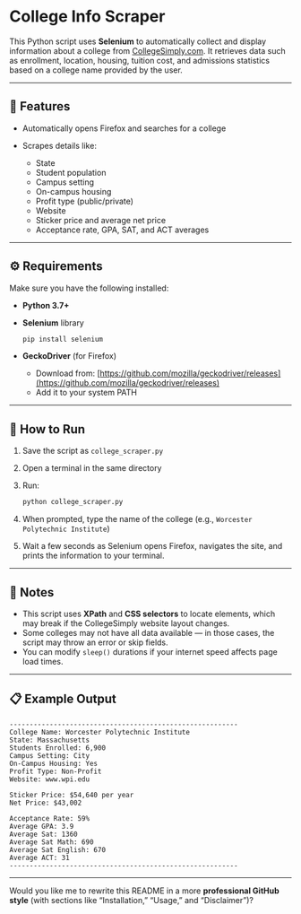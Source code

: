 # College Info Scraper

This Python script uses **Selenium** to automatically collect and display information about a college from [CollegeSimply.com](https://www.collegesimply.com/).
It retrieves data such as enrollment, location, housing, tuition cost, and admissions statistics based on a college name provided by the user.

---

## 🧩 Features

* Automatically opens Firefox and searches for a college
* Scrapes details like:

  * State
  * Student population
  * Campus setting
  * On-campus housing
  * Profit type (public/private)
  * Website
  * Sticker price and average net price
  * Acceptance rate, GPA, SAT, and ACT averages

---

## ⚙️ Requirements

Make sure you have the following installed:

* **Python 3.7+**
* **Selenium** library

  ```bash
  pip install selenium
  ```
* **GeckoDriver** (for Firefox)

  * Download from: [https://github.com/mozilla/geckodriver/releases](https://github.com/mozilla/geckodriver/releases)
  * Add it to your system PATH

---

## 🚀 How to Run

1. Save the script as `college_scraper.py`
2. Open a terminal in the same directory
3. Run:

   ```bash
   python college_scraper.py
   ```
4. When prompted, type the name of the college (e.g., `Worcester Polytechnic Institute`)
5. Wait a few seconds as Selenium opens Firefox, navigates the site, and prints the information to your terminal.

---

## 🧠 Notes

* This script uses **XPath** and **CSS selectors** to locate elements, which may break if the CollegeSimply website layout changes.
* Some colleges may not have all data available — in those cases, the script may throw an error or skip fields.
* You can modify `sleep()` durations if your internet speed affects page load times.

---

## 📋 Example Output

```
---------------------------------------------------------
College Name: Worcester Polytechnic Institute
State: Massachusetts
Students Enrolled: 6,900
Campus Setting: City
On-Campus Housing: Yes
Profit Type: Non-Profit
Website: www.wpi.edu

Sticker Price: $54,640 per year
Net Price: $43,002

Acceptance Rate: 59%
Average GPA: 3.9
Average Sat: 1360
Average Sat Math: 690
Average Sat English: 670
Average ACT: 31
---------------------------------------------------------
```

---

Would you like me to rewrite this README in a more **professional GitHub style** (with sections like “Installation,” “Usage,” and “Disclaimer”)?
